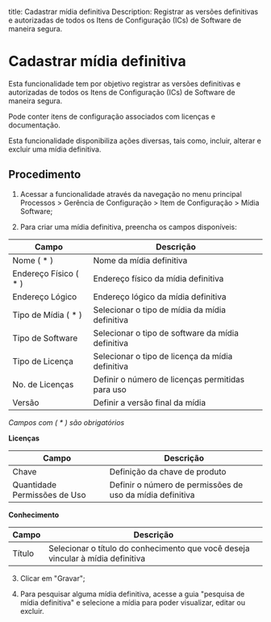 title: Cadastrar mídia definitiva
Description: Registrar as versões definitivas e autorizadas de todos os Itens de Configuração (ICs) de Software de maneira segura.
# Cadastrar mídia definitiva

Esta funcionalidade tem por objetivo registrar as versões definitivas e
autorizadas de todos os Itens de Configuração (ICs) de Software de maneira
segura.

Pode conter itens de configuração associados com licenças e documentação.

Esta funcionalidade disponibiliza ações diversas, tais como, incluir, alterar e
excluir uma mídia definitiva.

Procedimento
----------------

1.  Acessar a funcionalidade através da navegação no menu principal Processos \>
    Gerência de Configuração \> Item de Configuração \> Mídia Software;

2.  Para criar uma mídia definitiva, preencha os campos disponíveis:

|Campo|Descrição|
|---|---|
|Nome ( * )|Nome da mídia definitiva|
|Endereço Físico ( * )|Endereço físico da mídia definitiva|
|Endereço Lógico|Endereço lógico da mídia definitiva|
|Tipo de Mídia ( * )|Selecionar o tipo de mídia da mídia definitiva|
|Tipo de Software|Selecionar o tipo de software da mídia definitiva|
|Tipo de Licença|Selecionar o tipo de licença da mídia definitiva|
|No. de Licenças|Definir o número de licenças permitidas para uso|
|Versão|Definir a versão final da mídia|

*Campos com ( * ) são obrigatórios*

**Licenças**

|Campo|Descrição|
|---|---|
|Chave|Definição da chave de produto|
|Quantidade Permissões de Uso|Definir o número de permissões de uso da mídia definitiva|

**Conhecimento**

|Campo|Descrição|
|---|---|
|Título|Selecionar o título do conhecimento que você deseja vincular à mídia definitiva|

3.  Clicar em "Gravar";

4. Para pesquisar alguma mídia definitiva, acesse a guia "pesquisa de mídia definitiva" e selecione a mídia para poder visualizar, editar ou excluir.


<!-- !!! tip "About"

    <b>Product/Version:</b> CITSmart | 9.00 &nbsp;&nbsp;
    <b>Updated:</b>01/15/2019 – Anna Martins
